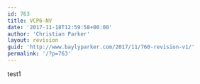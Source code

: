 ```yaml
---
id: 763
title: VCP6-NV
date: '2017-11-18T12:59:58+00:00'
author: 'Christian Parker'
layout: revision
guid: 'http://www.baylyparker.com/2017/11/760-revision-v1/'
permalink: '/?p=763'
---
```


test1